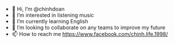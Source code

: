 - 👋 Hi, I’m @chinhdoan
- 👀 I’m interested in listening music
- 🌱 I’m currently learning English
- 💞️ I’m looking to collaborate on any teams to improve my future
- 📫 How to reach me https://www.facebook.com/chinh.life.1998/

<!---
chinhdoan/chinhdoan is a ✨ special ✨ repository because its `README.md` (this file) appears on your GitHub profile.
You can click the Preview link to take a look at your changes.
--->
